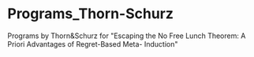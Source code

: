 # Programs_Thorn-Schurz
Programs by Thorn&amp;Schurz for "Escaping the No Free Lunch Theorem: A Priori Advantages of Regret-Based Meta- Induction"
